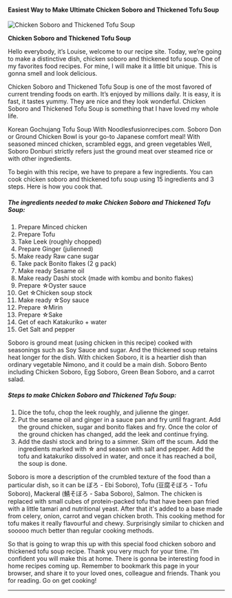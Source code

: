             

#### Easiest Way to Make Ultimate Chicken Soboro and Thickened Tofu Soup

![Chicken Soboro and Thickened Tofu Soup](https://img-global.cpcdn.com/recipes/4731281351901184/751x532cq70/chicken-soboro-and-thickened-tofu-soup-recipe-main-photo.jpg)

**Chicken Soboro and Thickened Tofu Soup**

Hello everybody, it’s Louise, welcome to our recipe site. Today, we’re going to make a distinctive dish, chicken soboro and thickened tofu soup. One of my favorites food recipes. For mine, I will make it a little bit unique. This is gonna smell and look delicious.

Chicken Soboro and Thickened Tofu Soup is one of the most favored of current trending foods on earth. It’s enjoyed by millions daily. It is easy, it is fast, it tastes yummy. They are nice and they look wonderful. Chicken Soboro and Thickened Tofu Soup is something that I have loved my whole life.

Korean Gochujang Tofu Soup With Noodlesfusionrecipes.com. Soboro Don or Ground Chicken Bowl is your go-to Japanese comfort meal! With seasoned minced chicken, scrambled eggs, and green vegetables Well, Soboro Donburi strictly refers just the ground meat over steamed rice or with other ingredients.

To begin with this recipe, we have to prepare a few ingredients. You can cook chicken soboro and thickened tofu soup using 15 ingredients and 3 steps. Here is how you cook that.

##### The ingredients needed to make Chicken Soboro and Thickened Tofu Soup:

1.  Prepare Minced chicken
2.  Prepare Tofu
3.  Take Leek (roughly chopped)
4.  Prepare Ginger (julienned)
5.  Make ready Raw cane sugar
6.  Take pack Bonito flakes (2 g pack)
7.  Make ready Sesame oil
8.  Make ready Dashi stock (made with kombu and bonito flakes)
9.  Prepare ☆Oyster sauce
10.  Get ☆Chicken soup stock
11.  Make ready ☆Soy sauce
12.  Prepare ☆Mirin
13.  Prepare ☆Sake
14.  Get of each Katakuriko + water
15.  Get Salt and pepper

Soboro is ground meat (using chicken in this recipe) cooked with seasonings such as Soy Sauce and sugar. And the thickened soup retains heat longer for the dish. With chicken Soboro, it is a heartier dish than ordinary vegetable Nimono, and it could be a main dish. Soboro Bento including Chicken Soboro, Egg Soboro, Green Bean Soboro, and a carrot salad.

##### Steps to make Chicken Soboro and Thickened Tofu Soup:

1.  Dice the tofu, chop the leek roughly, and julienne the ginger.
2.  Put the sesame oil and ginger in a sauce pan and fry until fragrant. Add the ground chicken, sugar and bonito flakes and fry. Once the color of the ground chicken has changed, add the leek and continue frying.
3.  Add the dashi stock and bring to a simmer. Skim off the scum. Add the ingredients marked with ☆ and season with salt and pepper. Add the tofu and katakuriko dissolved in water, and once it has reached a boil, the soup is done.

Soboro is more a description of the crumbled texture of the food than a particular dish, so it can be ぼろ - Ebi Soboro), Tofu (豆腐そぼろ - Tofu Soboro), Mackeral (鯖そぼろ - Saba Soboro), Salmon. The chicken is replaced with small cubes of protein-packed tofu that have been pan fried with a little tamari and nutritional yeast. After that it's added to a base made from celery, onion, carrot and vegan chicken broth. This cooking method for tofu makes it really flavourful and chewy. Surprisingly similar to chicken and sooooo much better than regular cooking methods.

So that is going to wrap this up with this special food chicken soboro and thickened tofu soup recipe. Thank you very much for your time. I’m confident you will make this at home. There is gonna be interesting food in home recipes coming up. Remember to bookmark this page in your browser, and share it to your loved ones, colleague and friends. Thank you for reading. Go on get cooking!

* * *